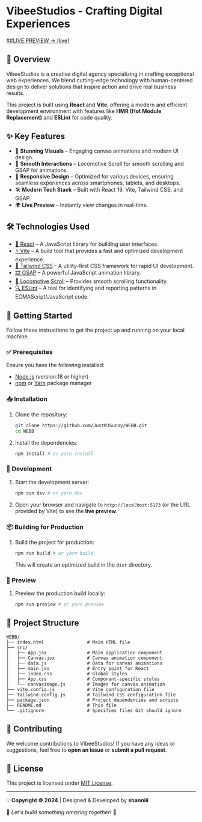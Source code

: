 # VibeeStudios - Crafting Digital Experiences

[##LIVE PREVIEW -> [live]](https://repop.vercel.app/)

## 🚀 Overview
VibeeStudios is a creative digital agency specializing in crafting exceptional web experiences. We blend cutting-edge technology with human-centered design to deliver solutions that inspire action and drive real business results.

This project is built using **React** and **Vite**, offering a modern and efficient development environment with features like **HMR (Hot Module Replacement)** and **ESLint** for code quality.

## ✨ Key Features
- 🎨 **Stunning Visuals** – Engaging canvas animations and modern UI design.
- 🎯 **Smooth Interactions** – Locomotive Scroll for smooth scrolling and GSAP for animations.
- 📱 **Responsive Design** – Optimized for various devices, ensuring seamless experiences across smartphones, tablets, and desktops.
- 🛠 **Modern Tech Stack** – Built with React 19, Vite, Tailwind CSS, and GSAP.
- 🌍 **Live Preview** – Instantly view changes in real-time.

## 🛠 Technologies Used
- [🔗 React](https://react.dev/) – A JavaScript library for building user interfaces.
- [⚡ Vite](https://vitejs.dev/) – A build tool that provides a fast and optimized development experience.
- [🎨 Tailwind CSS](https://tailwindcss.com/) – A utility-first CSS framework for rapid UI development.
- [🎞 GSAP](https://greensock.com/gsap/) – A powerful JavaScript animation library.
- [📜 Locomotive Scroll](https://locomotivemtl.github.io/locomotive-scroll/) – Provides smooth scrolling functionality.
- [🔍 ESLint](https://eslint.org/) – A tool for identifying and reporting patterns in ECMAScript/JavaScript code.

## 📌 Getting Started
Follow these instructions to get the project up and running on your local machine.

### ✅ Prerequisites
Ensure you have the following installed:
- [Node.js](https://nodejs.org/) (version 18 or higher)
- [npm](https://www.npmjs.com/) or [Yarn](https://yarnpkg.com/) package manager

### 📥 Installation
1. Clone the repository:
    ```bash
    git clone https://github.com/JustM3Sunny/WEBB.git
    cd WEBB
    ```
2. Install the dependencies:
    ```bash
    npm install # or yarn install
    ```

### 🚀 Development
1. Start the development server:
    ```bash
    npm run dev # or yarn dev
    ```
2. Open your browser and navigate to `http://localhost:5173` (or the URL provided by Vite) to see the **live preview**.

### 📦 Building for Production
1. Build the project for production:
    ```bash
    npm run build # or yarn build
    ```
    This will create an optimized build in the `dist` directory.

### 👀 Preview
1. Preview the production build locally:
    ```bash
    npm run preview # or yarn preview
    ```

## 📂 Project Structure
```
WEBB/
├── index.html                # Main HTML file
├── src/
│   ├── App.jsx               # Main application component
│   ├── Canvas.jsx            # Canvas animation component
│   ├── data.js               # Data for canvas animations
│   ├── main.jsx              # Entry point for React
│   ├── index.css             # Global styles
│   ├── App.css               # Component-specific styles
│   └── canvasimage.js        # Images for canvas animation
├── vite.config.js            # Vite configuration file
├── tailwind.config.js        # Tailwind CSS configuration file
├── package.json              # Project dependencies and scripts
├── README.md                 # This file
└── .gitignore                # Specifies files Git should ignore
```

## 🤝 Contributing
We welcome contributions to VibeeStudios! If you have any ideas or suggestions, feel free to **open an issue** or **submit a pull request**.

## 📜 License
This project is licensed under [MIT License](https://choosealicense.com/licenses/mit/).

---
💡 **Copyright © 2024** | Designed & Developed by **shanniii**

🌈 _Let's build something amazing together!_ 🚀

